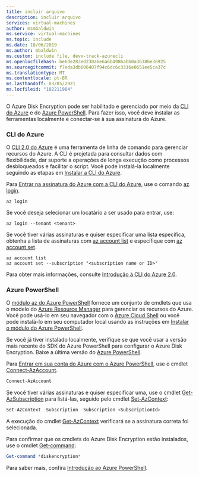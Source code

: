 ```yaml
---
title: incluir arquivo
description: incluir arquivo
services: virtual-machines
author: msmbaldwin
ms.service: virtual-machines
ms.topic: include
ms.date: 10/06/2019
ms.author: mbaldwin
ms.custom: include file, devx-track-azurecli
ms.openlocfilehash: be6de283ed230a6e6a6b4986abb0a36386e36925
ms.sourcegitcommit: f7eda3db606407f94c6dc6c3316e0651ee5ca37c
ms.translationtype: MT
ms.contentlocale: pt-BR
ms.lasthandoff: 03/05/2021
ms.locfileid: "102211984"
---
```

O Azure Disk Encryption pode ser habilitado e gerenciado por meio da [CLI do Azure](/cli/azure) e do [Azure PowerShell](/powershell/azure/new-azureps-module-az). Para fazer isso, você deve instalar as ferramentas localmente e conectar-se à sua assinatura do Azure.

### <a name="azure-cli"></a>CLI do Azure

O [CLI 2.0 do Azure](/cli/azure) é uma ferramenta de linha de comando para gerenciar recursos do Azure. A CLI é projetada para consultar dados com flexibilidade, dar suporte a operações de longa execução como processos desbloqueados e facilitar o script. Você pode instalá-la localmente seguindo as etapas em [Instalar a CLI do Azure](/cli/azure/install-azure-cli).

Para [Entrar na assinatura do Azure com a CLI do Azure](/cli/azure/authenticate-azure-cli), use o comando [az login](/cli/azure/reference-index#az-login).

```azurecli
az login
```

Se você deseja selecionar um locatário a ser usado para entrar, use:
    
```azurecli
az login --tenant <tenant>
```

Se você tiver várias assinaturas e quiser especificar uma lista específica, obtenha a lista de assinaturas com [az account list](/cli/azure/account#az-account-list) e especifique com [az account set](/cli/azure/account#az-account-set).
     
```azurecli
az account list
az account set --subscription "<subscription name or ID>"
```

Para obter mais informações, consulte [Introdução à CLI do Azure 2.0](/cli/azure/get-started-with-azure-cli). 

### <a name="azure-powershell"></a>Azure PowerShell
O [módulo az do Azure PowerShell](/powershell/azure/new-azureps-module-az) fornece um conjunto de cmdlets que usa o modelo do [Azure Resource Manager](../articles/azure-resource-manager/management/overview.md) para gerenciar os recursos do Azure. Você pode usá-lo em seu navegador com o [Azure Cloud Shell](../articles/cloud-shell/overview.md) ou você pode instalá-lo em seu computador local usando as instruções em [Instalar o módulo do Azure PowerShell](/powershell/azure/install-az-ps). 

Se você já tiver instalado localmente, verifique se que você usar a versão mais recente do SDK do Azure PowerShell para configurar o Azure Disk Encryption. Baixe a última versão do [Azure PowerShell](https://github.com/Azure/azure-powershell/releases).

Para [Entrar em sua conta do Azure com o Azure PowerShell](/powershell/azure/authenticate-azureps?view=azps-2.5.0), use o cmdlet [Connect-AzAccount](/powershell/module/az.accounts/connect-azaccount?view=azps-2.5.0).

```powershell
Connect-AzAccount
```

Se você tiver várias assinaturas e quiser especificar uma, use o cmdlet [Get-AzSubscription](/powershell/module/Az.Accounts/Get-AzSubscription) para listá-las, seguido pelo cmdlet [Set-AzContext](/powershell/module/az.accounts/set-azcontext?view=azps-2.5.0):

```powershell
Set-AzContext -Subscription -Subscription <SubscriptionId>
```

A execução do cmdlet [Get-AzContext](/powershell/module/Az.Accounts/Get-AzContext) verificará se a assinatura correta foi selecionada.

Para confirmar que os cmdlets do Azure Disk Encryption estão instalados, use o cmdlet [Get-command](/powershell/module/microsoft.powershell.core/get-command?view=powershell-6):
     
```powershell
Get-command *diskencryption*
```
Para saber mais, confira [Introdução ao Azure PowerShell](/powershell/azure/get-started-azureps).